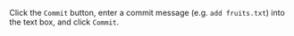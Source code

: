 Click the `Commit` button, enter a commit message (e.g. `add fruits.txt`) into the text box, and click `Commit`.

<pic eager src="{{baseUrl}}/gitAndGithub/commit/images/sourcetree_4.png" height="300" />
<p/>
